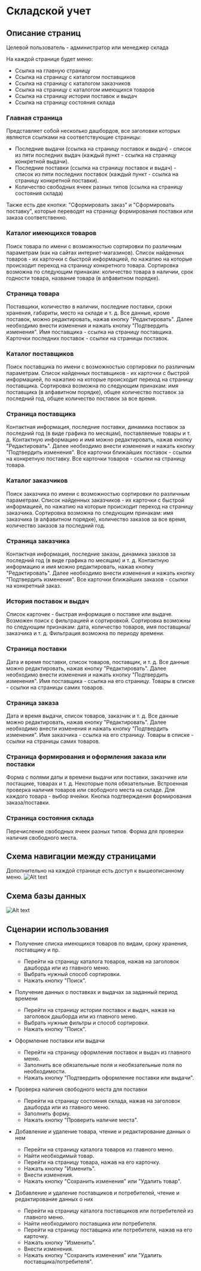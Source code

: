 Складской учет
=======================
Описание страниц
-----------------------
Целевой пользователь - администратор или менеджер склада

На каждой странице будет меню:
- Ссылка на главную страницу
- Ссылка на страницу с каталогом поставщиков
- Ссылка на страницу с каталогом заказчиков
- Ссылка на страницу с каталогом имеющихся товаров
- Ссылка на страницу истории поставок и выдач
- Ссылка на страницу состояния склада
### Главная страница

Представляет собой несколько дашбордов, все заголовки которых являются ссылками на соответствующие страницы:
- Последние выдачи (ссылка на страницу поставок и выдач) - список из пяти последних выдач (каждый пункт - ссылка на страницу конкретной выдачи).
- Последние поставки (ссылка на страницу поставок и выдач) - список из пяти последних поставок (каждый пункт - ссылка на страницу конкретной поставки).
- Количество свободных ячеек разных типов (ссылка на страницу состояния склада)

Также есть две кнопки: "Сформировать заказ" и "Сформировать поставку", которые переводят на страницу формирования поставки или заказа соответственно.

### Каталог имеющихся товаров
Поиск товара по имени с возможностью сортировки по различным параметрам (как на сайтах интернет-магазинов). Список найденных товаров - их карточки с быстрой информацией, по нажатию на которые происходит переход на страницу конкретного товара.
Сортировка возможна по следующим принакам: количество товара в наличии, срок годности товара, название товара (в алфавитном порядке).

### Страница товара
Поставщики, количество в наличии, последние поставки, сроки хранения, габариты, место на складе и т. д.
Все данные, кроме поставок, можно редактировать, нажав кнопку "Редактировать". Далее необходимо внести изменения и нажать кнопку "Подтвердить изменения".
Имя поставщика - ссылка на страницу поставщика. Карточки последних поставок - ссылки на страницы поставок.

### Каталог поставщиков
Поиск поставщика по имени с возможностью сортировки по различным параметрам. Список найденных поставщиков - их карточки с быстрой информацией, по нажатию на которые происходит переход на страницу поставщика.
Сортировка возможна по следующим принакам: имя поставщика (в алфавитном порядке),  общее количество поставок за последний год, общее количество поставок за все время.

### Страница поставщика
Контактная информация, последние поставки, динамика поставок за последний год (в виде графика по месяцам), поставляемые товары и т. д.
Контактную информацию и имя можно редактировать, нажав кнопку "Редактировать". Далее необходимо внести изменения и нажать кнопку "Подтвердить изменения".
Все карточки ближайших поставок - ссылки на конкретную поставку. Все карточки товаров - ссылки на страницу товара.

### Каталог заказчиков
Поиск заказчика по имени с возможностью сортировки по различным параметрам. Список найденных заказчиков - их карточки с быстрой информацией, по нажатию на которые происходит переход на страницу заказчика.
Сортировка возможна по следующим принакам: имя заказчика (в алфавитном порядке), количество заказов за все время, количество заказов за последний год.

### Страница заказчика
Контактная информация, последние заказы, динамика заказов за последний год (в виде графика по месяцам) и т. д. 
Контактную информацию и имя можно редактировать, нажав кнопку "Редактировать". Далее необходимо внести изменения и нажать кнопку "Подтвердить изменения".
Все карточки ближайших заказов - ссылки на конкретный заказ.

### История поставок и выдач
Список карточек - быстрая информация о поставке или выдаче. Возможен поиск с фильтрацией и сортировкой.
Сортировка возможны по следующим признакам: дата, количество товаров, имя поставщика/заказчика и т. д. 
Фильтрация возможна по периоду времени.

### Страница поставки
Дата и время поставки, список товаров, поставщик, и т. д. 
Все данные можно редактировать, нажав кнопку "Редактировать". Далее необходимо внести изменения и нажать кнопку "Подтвердить изменения".
Имя поставщика - ссылка на его страницу. Товары в списке - ссылки на страницы самих товаров.

### Страница заказа
Дата и время выдачи, список товаров, заказчик и т. д.
Все данные можно редактировать, нажав кнопку "Редактировать". Далее необходимо внести изменения и нажать кнопку "Подтвердить изменения".
Имя заказчика - ссылка на его страницу. Товары в списке - ссылки на страницы самих товаров.

### Страница формирования и оформления заказа или поставки
Форма с полями даты и времени выдачи или поставки, заказчике или постащике, товарах и т. д. Некоторые поля обязательные. Встроенная проверка наличия товаров или свободного места на складе. Для каждого товара - выбор ячейки. Кнопка подтверждения формирования заказа/поставки.

### Страница состояния склада
Перечисление свободных ячеек разных типов. Форма для проверки наличия свободного места.

Схема навигации между страницами
-----------------
Дополнительно на каждой странице есть доступ к вышеописанному меню.
![Alt text](schemes/map.jpg)

Схема базы данных
-----------------
![Alt text](schemes/bd.jpg)

Сценарии использования
----------------------
- Получение списка имеющихся товаров по видам, сроку хранения, поставщику и пр.
  - Перейти на страницу каталога товаров, нажав на заголовок дашборда или из главного меню.
  - Выбрать нужный способ сортировки.
  - Нажать кнопку "Поиск".

- Получение данных о поставках и выдачах за заданный период времени
  - Перейти на страницу истории поставок и выдач, нажав на заголовок дашборда или из главного меню.
  - Выбрать нужные фильтры и способ сортировки.
  - Нажать кнопку "Поиск".

- Оформление поставки или выдачи
  - Перейти на страницу оформления поставок и выдач из главного меню.
  - Заполнить все обязательные поля и необязательные поля по необходимости. 
  - Нажать кнопку "Подтвердить оформление поставки или выдачи".

- Проверка наличия свободного места для поставки
  - Перейти на страницу состояния склада, нажав на заголовок дашборда или из главного меню.
  - Заполнить форму.
  - Нажать кнопку "Проверить наличие места".

- Добавление и удаление товара, чтение и редактирование данных о нем
  - Перейти на страницу каталога товаров из главного меню.
  - Найти необходимый товар.
  - Перейти на страницу товара, нажав на его карточку.
  - Нажать кнопку "Изменить".
  - Внести изменения.
  - Нажать кнопку "Сохранить изменения" или "Удалить товар".

- Добавление и удаление поставщиков и потребителей, чтение и редактирование данных о них
  - Перейти на страницу каталога поставщиков или потребителей из главного меню.
  - Найти необходимого поставщика или потребителя.
  - Перейти на страницу поставщика или потребителя, нажав на его карточку.
  - Нажать кнопку "Изменить".
  - Внести изменения.
  - Нажать кнопку "Сохранить изменения" или "Удалить поставщика/потребителя".
